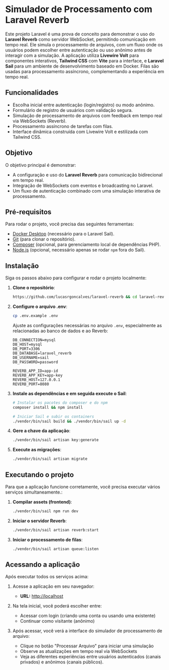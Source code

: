 # Simulador de Processamento com Laravel Reverb

Este projeto Laravel é uma prova de conceito para demonstrar o uso do **Laravel Reverb** como servidor WebSocket, permitindo comunicação em tempo real. Ele simula o processamento de arquivos, com um fluxo onde os usuários podem escolher entre autenticação ou uso anônimo antes de interagir com a simulação. A aplicação utiliza **Livewire Volt** para componentes interativos, **Tailwind CSS** com **Vite** para a interface, e **Laravel Sail** para um ambiente de desenvolvimento baseado em Docker. Filas são usadas para processamento assíncrono, complementando a experiência em tempo real.

## Funcionalidades

-   Escolha inicial entre autenticação (login/registro) ou modo anônimo.
-   Formulário de registro de usuários com validação segura.
-   Simulação de processamento de arquivos com feedback em tempo real via WebSockets (Reverb).
-   Processamento assíncrono de tarefas com filas.
-   Interface dinâmica construída com Livewire Volt e estilizada com Tailwind CSS.

## Objetivo

O objetivo principal é demonstrar:

-   A configuração e uso do **Laravel Reverb** para comunicação bidirecional em tempo real.
-   Integração de WebSockets com eventos e broadcasting no Laravel.
-   Um fluxo de autenticação combinado com uma simulação interativa de processamento.

## Pré-requisitos

Para rodar o projeto, você precisa das seguintes ferramentas:

-   [Docker Desktop](https://www.docker.com/products/docker-desktop/) (necessário para o Laravel Sail).
-   [Git](https://git-scm.com/) (para clonar o repositório).
-   [Composer](https://getcomposer.org/) (opcional, para gerenciamento local de dependências PHP).
-   [Node.js](https://nodejs.org/) (opcional, necessário apenas se rodar `npm` fora do Sail).

## Instalação

Siga os passos abaixo para configurar e rodar o projeto localmente:

1. **Clone o repositório**:

    ```bash
    https://github.com/lucasrgoncalves/laravel-reverb && cd laravel-reverb
    ```

2. **Configure o arquivo .env**:

    ```bash
    cp .env.example .env
    ```

    Ajuste as configurações necessárias no arquivo `.env`, especialmente as relacionadas ao banco de dados e ao Reverb:

    ```
    DB_CONNECTION=mysql
    DB_HOST=mysql
    DB_PORT=3306
    DB_DATABASE=laravel_reverb
    DB_USERNAME=sail
    DB_PASSWORD=password

    REVERB_APP_ID=app-id
    REVERB_APP_KEY=app-key
    REVERB_HOST=127.0.0.1
    REVERB_PORT=8080
    ```

3. **Instale as dependências e em seguida execute o Sail**:

    ```bash
    # Instalar os pacotes do composer e do npm
    composer install && npm install

    # Iniciar Sail e subir os containers
    ./vendor/bin/sail build && ./vendor/bin/sail up -d

    ```

4. **Gere a chave da aplicação**:

    ```bash
    ./vendor/bin/sail artisan key:generate
    ```

5. **Execute as migrações**:
    ```bash
    ./vendor/bin/sail artisan migrate
    ```

## Executando o projeto

Para que a aplicação funcione corretamente, você precisa executar vários serviços simultaneamente.:

1. **Compilar assets (frontend)**:

    ```bash
    ./vendor/bin/sail npm run dev
    ```

2. **Iniciar o servidor Reverb**:

    ```bash
    ./vendor/bin/sail artisan reverb:start
    ```

3. **Iniciar o processamento de filas**:
    ```bash
    ./vendor/bin/sail artisan queue:listen
    ```

## Acessando a aplicação

Após executar todos os serviços acima:

1. Acesse a aplicação em seu navegador:

    - **URL:** [http://localhost](http://localhost)

2. Na tela inicial, você poderá escolher entre:

    - Acessar com login (criando uma conta ou usando uma existente)
    - Continuar como visitante (anônimo)

3. Após acessar, você verá a interface do simulador de processamento de arquivo:
    - Clique no botão "Processar Arquivo" para iniciar uma simulação
    - Observe as atualizações em tempo real via WebSockets
    - Veja as diferentes experiências entre usuários autenticados (canais privados) e anônimos (canais públicos).

```

```
